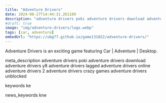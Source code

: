 ```yaml
---
title: "Adventure Drivers"
date: 2024-08-27T14:44:31.261189
description: "adventure drivers poki adventure drivers download adventure drivers y8 adventure drivers lagged adventure drivers online adventure drivers 2 adventure drivers crazy games adventure drivers unblocked"
#draft: true
image: "img/adventure-drivers/logo.webp"
tags: [car, adventure]
embedUrl: "https://ubg77.github.io/game131022/adventure-drivers/"
---
```


Adventure Drivers is an exciting game featuring Car | Adventure | Desktop.

meta_description
adventure drivers poki adventure drivers download adventure drivers y8 adventure drivers lagged adventure drivers online adventure drivers 2 adventure drivers crazy games adventure drivers unblocked


keywords
ke


news_keywords
kne
